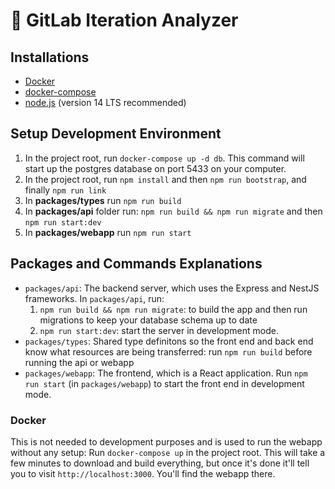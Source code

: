 # 🦊 GitLab Iteration Analyzer

## Installations
-  [Docker](https://docs.docker.com/get-docker/)
-  [docker-compose](https://docs.docker.com/compose/install/)
-  [node.js](https://nodejs.org/en/) (version 14 LTS recommended)


## Setup Development Environment
1. In the project root, run `docker-compose up -d db`. This command will start up the postgres database on port 5433 on your computer.
2. In the project root, run `npm install` and then `npm run bootstrap`, and finally `npm run link`
3. In **packages/types** run `npm run build`
4. In **packages/api** folder run: `npm run build && npm run migrate` and then `npm run start:dev`
5. In **packages/webapp** run `npm run start`


## Packages and Commands Explanations
* `packages/api`: The backend server, which uses the Express and NestJS frameworks.  In `packages/api`, run: 
    1. `npm run build && npm run migrate`: to build the app and then run migrations to keep your database schema up to date
    2. `npm run start:dev`: start the server in development mode.
* `packages/types`: Shared type definitons so the front end and back end know what resources are being transferred: run `npm run build` before running the api or webapp
* `packages/webapp`: The frontend, which is a React application. Run `npm run start` (in `packages/webapp`) to start the front end in development mode.


### Docker 
This is not needed to development purposes and is used to run the webapp without any setup:
Run `docker-compose up` in the project root. This will take a few minutes to download and build everything, but once it's done it'll tell you to visit `http://localhost:3000`. You'll find the webapp there.
